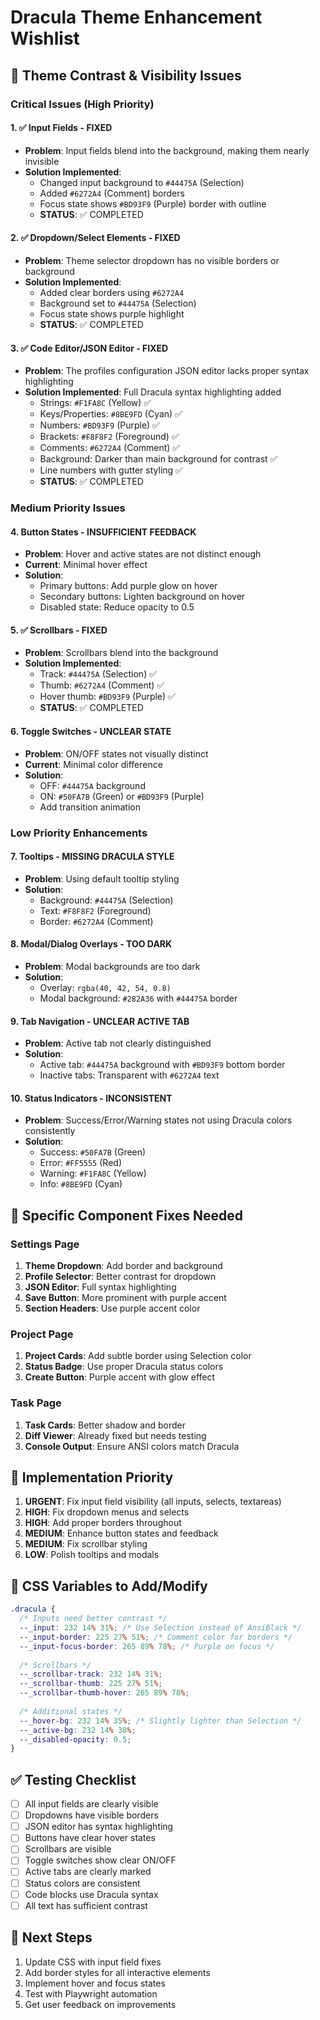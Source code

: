 # Dracula Theme Enhancement Wishlist

## 🎨 Theme Contrast & Visibility Issues

### Critical Issues (High Priority)

#### 1. ✅ Input Fields - FIXED
- **Problem**: Input fields blend into the background, making them nearly invisible
- **Solution Implemented**: 
  - Changed input background to `#44475A` (Selection) 
  - Added `#6272A4` (Comment) borders
  - Focus state shows `#BD93F9` (Purple) border with outline
  - **STATUS**: ✅ COMPLETED

#### 2. ✅ Dropdown/Select Elements - FIXED
- **Problem**: Theme selector dropdown has no visible borders or background
- **Solution Implemented**: 
  - Added clear borders using `#6272A4`
  - Background set to `#44475A` (Selection)
  - Focus state shows purple highlight
  - **STATUS**: ✅ COMPLETED

#### 3. ✅ Code Editor/JSON Editor - FIXED
- **Problem**: The profiles configuration JSON editor lacks proper syntax highlighting
- **Solution Implemented**: Full Dracula syntax highlighting added
  - Strings: `#F1FA8C` (Yellow) ✅
  - Keys/Properties: `#8BE9FD` (Cyan) ✅
  - Numbers: `#BD93F9` (Purple) ✅
  - Brackets: `#F8F8F2` (Foreground) ✅
  - Comments: `#6272A4` (Comment) ✅
  - Background: Darker than main background for contrast ✅
  - Line numbers with gutter styling ✅
  - **STATUS**: ✅ COMPLETED

### Medium Priority Issues

#### 4. Button States - INSUFFICIENT FEEDBACK
- **Problem**: Hover and active states are not distinct enough
- **Current**: Minimal hover effect
- **Solution**:
  - Primary buttons: Add purple glow on hover
  - Secondary buttons: Lighten background on hover
  - Disabled state: Reduce opacity to 0.5

#### 5. ✅ Scrollbars - FIXED
- **Problem**: Scrollbars blend into the background
- **Solution Implemented**: 
  - Track: `#44475A` (Selection) ✅
  - Thumb: `#6272A4` (Comment) ✅
  - Hover thumb: `#BD93F9` (Purple) ✅
  - **STATUS**: ✅ COMPLETED

#### 6. Toggle Switches - UNCLEAR STATE
- **Problem**: ON/OFF states not visually distinct
- **Current**: Minimal color difference
- **Solution**:
  - OFF: `#44475A` background
  - ON: `#50FA7B` (Green) or `#BD93F9` (Purple)
  - Add transition animation

### Low Priority Enhancements

#### 7. Tooltips - MISSING DRACULA STYLE
- **Problem**: Using default tooltip styling
- **Solution**: 
  - Background: `#44475A` (Selection)
  - Text: `#F8F8F2` (Foreground)
  - Border: `#6272A4` (Comment)

#### 8. Modal/Dialog Overlays - TOO DARK
- **Problem**: Modal backgrounds are too dark
- **Solution**: 
  - Overlay: `rgba(40, 42, 54, 0.8)`
  - Modal background: `#282A36` with `#44475A` border

#### 9. Tab Navigation - UNCLEAR ACTIVE TAB
- **Problem**: Active tab not clearly distinguished
- **Solution**:
  - Active tab: `#44475A` background with `#BD93F9` bottom border
  - Inactive tabs: Transparent with `#6272A4` text

#### 10. Status Indicators - INCONSISTENT
- **Problem**: Success/Error/Warning states not using Dracula colors consistently
- **Solution**:
  - Success: `#50FA7B` (Green)
  - Error: `#FF5555` (Red)
  - Warning: `#F1FA8C` (Yellow)
  - Info: `#8BE9FD` (Cyan)

## 📝 Specific Component Fixes Needed

### Settings Page
1. **Theme Dropdown**: Add border and background
2. **Profile Selector**: Better contrast for dropdown
3. **JSON Editor**: Full syntax highlighting
4. **Save Button**: More prominent with purple accent
5. **Section Headers**: Use purple accent color

### Project Page
1. **Project Cards**: Add subtle border using Selection color
2. **Status Badge**: Use proper Dracula status colors
3. **Create Button**: Purple accent with glow effect

### Task Page
1. **Task Cards**: Better shadow and border
2. **Diff Viewer**: Already fixed but needs testing
3. **Console Output**: Ensure ANSI colors match Dracula

## 🎯 Implementation Priority

1. **URGENT**: Fix input field visibility (all inputs, selects, textareas)
2. **HIGH**: Fix dropdown menus and selects
3. **HIGH**: Add proper borders throughout
4. **MEDIUM**: Enhance button states and feedback
5. **MEDIUM**: Fix scrollbar styling
6. **LOW**: Polish tooltips and modals

## 🔧 CSS Variables to Add/Modify

```css
.dracula {
  /* Inputs need better contrast */
  --_input: 232 14% 31%; /* Use Selection instead of AnsiBlack */
  --_input-border: 225 27% 51%; /* Comment color for borders */
  --_input-focus-border: 265 89% 78%; /* Purple on focus */
  
  /* Scrollbars */
  --_scrollbar-track: 232 14% 31%;
  --_scrollbar-thumb: 225 27% 51%;
  --_scrollbar-thumb-hover: 265 89% 78%;
  
  /* Additional states */
  --_hover-bg: 232 14% 35%; /* Slightly lighter than Selection */
  --_active-bg: 232 14% 38%;
  --_disabled-opacity: 0.5;
}
```

## ✅ Testing Checklist

- [ ] All input fields are clearly visible
- [ ] Dropdowns have visible borders
- [ ] JSON editor has syntax highlighting
- [ ] Buttons have clear hover states
- [ ] Scrollbars are visible
- [ ] Toggle switches show clear ON/OFF
- [ ] Active tabs are clearly marked
- [ ] Status colors are consistent
- [ ] Code blocks use Dracula syntax
- [ ] All text has sufficient contrast

## 🚀 Next Steps

1. Update CSS with input field fixes
2. Add border styles for all interactive elements
3. Implement hover and focus states
4. Test with Playwright automation
5. Get user feedback on improvements